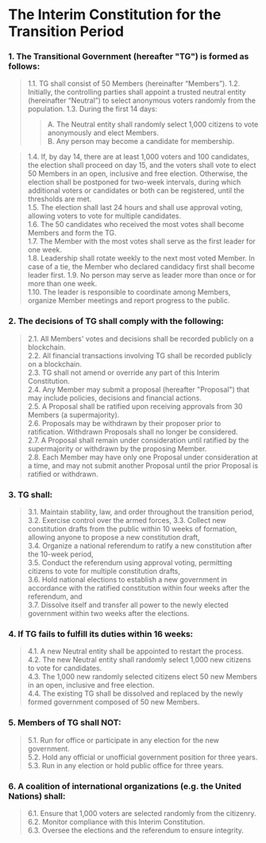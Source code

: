 # The Interim Constitution for the Transition Period

### 1. The Transitional Government (hereafter "TG") is formed as follows:

> 1.1. TG shall consist of 50 Members (hereinafter “Members”).
> 1.2. Initially, the controlling parties shall appoint a trusted neutral entity (hereinafter “Neutral”) to select anonymous voters randomly from the population.
> 1.3. During the first 14 days:
>
> > A. The Neutral entity shall randomly select 1,000 citizens to vote anonymously and elect Members.  
> > B. Any person may become a candidate for membership.

> 1.4. If, by day 14, there are at least 1,000 voters and 100 candidates, the election shall proceed on day 15, and the voters shall vote to elect 50 Members in an open, inclusive and free election. Otherwise, the election shall be postponed for two-week intervals, during which additional voters or candidates or both can be registered, until the thresholds are met.  
> 1.5. The election shall last 24 hours and shall use approval voting, allowing voters to vote for multiple candidates.  
> 1.6. The 50 candidates who received the most votes shall become Members and form the TG.  
> 1.7. The Member with the most votes shall serve as the first leader for one week.  
> 1.8. Leadership shall rotate weekly to the next most voted Member. In case of a tie, the Member who declared candidacy first shall become leader first.
> 1.9. No person may serve as leader more than once or for more than one week.  
> 1.10. The leader is responsible to coordinate among Members, organize Member meetings and report progress to the public.

### 2. The decisions of TG shall comply with the following:

> 2.1. All Members' votes and decisions shall be recorded publicly on a blockchain.  
> 2.2. All financial transactions involving TG shall be recorded publicly on a blockchain.  
> 2.3. TG shall not amend or override any part of this Interim Constitution.  
> 2.4. Any Member may submit a proposal (hereafter "Proposal") that may include policies, decisions and financial actions.  
> 2.5. A Proposal shall be ratified upon receiving approvals from 30 Members (a supermajority).  
> 2.6. Proposals may be withdrawn by their proposer prior to ratification. Withdrawn Proposals shall no longer be considered.  
> 2.7. A Proposal shall remain under consideration until ratified by the supermajority or withdrawn by the proposing Member.  
> 2.8. Each Member may have only one Proposal under consideration at a time, and may not submit another Proposal until the prior Proposal is ratified or withdrawn.

### 3. TG shall:

> 3.1. Maintain stability, law, and order throughout the transition period,  
> 3.2. Exercise control over the armed forces,
> 3.3. Collect new constitution drafts from the public within 10 weeks of formation, allowing anyone to propose a new constitution draft,  
> 3.4. Organize a national referendum to ratify a new constitution after the 10-week period,  
> 3.5. Conduct the referendum using approval voting, permitting citizens to vote for multiple constitution drafts,  
> 3.6. Hold national elections to establish a new government in accordance with the ratified constitution within four weeks after the referendum, and  
> 3.7. Dissolve itself and transfer all power to the newly elected government within two weeks after the elections.

### 4. If TG fails to fulfill its duties within 16 weeks:

> 4.1. A new Neutral entity shall be appointed to restart the process.  
> 4.2. The new Neutral entity shall randomly select 1,000 new citizens to vote for candidates.  
> 4.3. The 1,000 new randomly selected citizens elect 50 new Members in an open, inclusive and free election.  
> 4.4. The existing TG shall be dissolved and replaced by the newly formed government composed of 50 new Members.

### 5. Members of TG shall NOT:

> 5.1. Run for office or participate in any election for the new government.  
> 5.2. Hold any official or unofficial government position for three years.  
> 5.3. Run in any election or hold public office for three years.

### 6. A coalition of international organizations (e.g. the United Nations) shall:

> 6.1. Ensure that 1,000 voters are selected randomly from the citizenry.  
> 6.2. Monitor compliance with this Interim Constitution.  
> 6.3. Oversee the elections and the referendum to ensure integrity.
